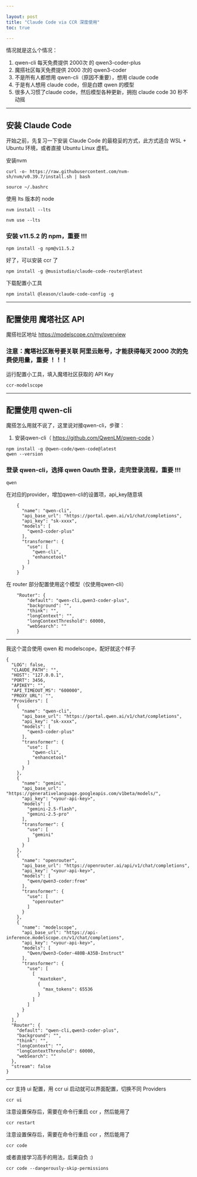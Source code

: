 ```yaml
---

layout: post  
title: "Claude Code via CCR 深度使用"  
toc: true

---
```


情况就是这么个情况：

1. qwen-cli 每天免费提供 2000次 的 qwen3-coder-plus
2. 魔搭社区每天免费提供 2000 次的 qwen3-coder
3. 不是所有人都想用 qwen-cli（原因不重要），想用 claude code
4. 于是有人想用 claude code，但是白嫖 qwen 的模型
5. 很多人习惯了claude code，然后模型各种更新，拥抱 claude code 30 秒不动摇

---

## 安装 Claude Code

开始之前，先复习一下安装 Claude Code 的最稳妥的方式，此方式适合 WSL + Ubuntu 环境，或者直接 Ubuntu Linux 虚机。

安装nvm

```
curl -o- https://raw.githubusercontent.com/nvm-sh/nvm/v0.39.7/install.sh | bash

source ~/.bashrc
```

使用 lts 版本的 node

```
nvm install --lts

nvm use --lts
```

### 安装 v11.5.2 的 npm，重要 !!!

```
npm install -g npm@v11.5.2
```

好了，可以安装 ccr 了

```
npm install -g @musistudio/claude-code-router@latest
```

下载配置小工具

```
npm install @leason/claude-code-config -g
```

---

## 配置使用 魔塔社区 API

魔搭社区地址 https://modelscope.cn/my/overview

### 注意：魔塔社区账号要关联 阿里云账号，才能获得每天 2000 次的免费使用量，重要 ！！！

运行配置小工具，填入魔塔社区获取的 API Key

```
ccr-modelscope
```

---

## 配置使用 qwen-cli

魔搭怎么用就不说了，这里说对接qwen-cli，步骤：

1. 安装qwen-cli（ https://github.com/QwenLM/qwen-code ）

```
npm install -g @qwen-code/qwen-code@latest
qwen --version
```

### 登录 qwen-cli，选择 qwen Oauth 登录，走完登录流程，重要 !!!

```
qwen
```

在对应的provider，增加qwen-cli的设置项，api\_key随意填

```
    {
      "name": "qwen-cli",
      "api_base_url": "https://portal.qwen.ai/v1/chat/completions",
      "api_key": "sk-xxxx",
      "models": [
        "qwen3-coder-plus"
      ],
      "transformer": {
        "use": [
          "qwen-cli",
          "enhancetool"
        ]
      }
    }
```

在 router 部分配置使用这个模型（仅使用qwen-cli）

```
    "Router": {
        "default": "qwen-cli,qwen3-coder-plus",
        "background": "",
        "think": "",
        "longContext": "",
        "longContextThreshold": 60000,
        "webSearch": ""
    }
```

---

我这个混合使用 qwen 和 modelscope，配好就这个样子

```
{
  "LOG": false,
  "CLAUDE_PATH": "",
  "HOST": "127.0.0.1",
  "PORT": 3456,
  "APIKEY": "",
  "API_TIMEOUT_MS": "600000",
  "PROXY_URL": "",
  "Providers": [
    {
      "name": "qwen-cli",
      "api_base_url": "https://portal.qwen.ai/v1/chat/completions",
      "api_key": "sk-xxxx",
      "models": [
        "qwen3-coder-plus"
      ],
      "transformer": {
        "use": [
          "qwen-cli",
          "enhancetool"
        ]
      }
    },
    {
      "name": "gemini",
      "api_base_url": "https://generativelanguage.googleapis.com/v1beta/models/",
      "api_key": "<your-api-key>",
      "models": [
        "gemini-2.5-flash",
        "gemini-2.5-pro"
      ],
      "transformer": {
        "use": [
          "gemini"
        ]
      }
    },
    {
      "name": "openrouter",
      "api_base_url": "https://openrouter.ai/api/v1/chat/completions",
      "api_key": "<your-api-key>",
      "models": [
        "qwen/qwen3-coder:free"
      ],
      "transformer": {
        "use": [
          "openrouter"
        ]
      }
    },
    {
      "name": "modelscope",
      "api_base_url": "https://api-inference.modelscope.cn/v1/chat/completions",
      "api_key": "<your-api-key>",
      "models": [
        "Qwen/Qwen3-Coder-480B-A35B-Instruct"
      ],
      "transformer": {
        "use": [
          [
            "maxtoken",
            {
              "max_tokens": 65536
            }
          ]
        ]
      }
    }
  ],
  "Router": {
    "default": "qwen-cli,qwen3-coder-plus",
    "background": "",
    "think": "",
    "longContext": "",
    "longContextThreshold": 60000,
    "webSearch": ""
  },
  "stream": false
}
```

---

ccr 支持 ui 配置，用 ccr ui 启动就可以界面配置，切换不同 Providers

```
ccr ui
```

注意设置保存后，需要在命令行重启 ccr ，然后能用了

```
ccr restart
```

注意设置保存后，需要在命令行重启 ccr ，然后能用了

```
ccr code
```

或者直接学习高手的用法，后果自负 :)

```
ccr code --dangerously-skip-permissions
```